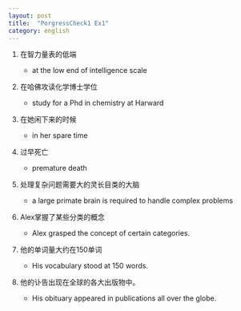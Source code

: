 ```yaml
---
layout: post
title:  "PorgressCheck1 Ex1"
category: english
---
```


1. 在智力量表的低端

	- at the low end of intelligence scale

2. 在哈佛攻读化学博士学位

	- study for a Phd in chemistry at Harward

3. 在她闲下来的时候
   
   - in her spare time

4. 过早死亡

	- premature death

5. 处理复杂问题需要大的灵长目类的大脑

	- a large primate brain is required to handle complex problems

6. Alex掌握了某些分类的概念

	- Alex grasped the concept of certain categories.

7. 他的单词量大约在150单词

	- His vocabulary stood at 150 words.
	
8. 他的讣告出现在全球的各大出版物中。

	- His obituary appeared in publications all over the globe.
